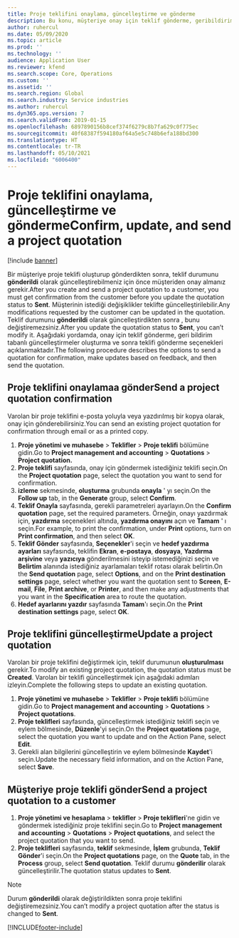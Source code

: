 ```yaml
---
title: Proje teklifini onaylama, güncelleştirme ve gönderme
description: Bu konu, müşteriye onay için teklif gönderme, geribildirim temel alınarak değiştirme ve teklifi yeniden gönderme hakkında bilgiler sağlar.
author: ruhercul
ms.date: 05/09/2020
ms.topic: article
ms.prod: ''
ms.technology: ''
audience: Application User
ms.reviewer: kfend
ms.search.scope: Core, Operations
ms.custom: ''
ms.assetid: ''
ms.search.region: Global
ms.search.industry: Service industries
ms.author: ruhercul
ms.dyn365.ops.version: 7
ms.search.validFrom: 2019-01-15
ms.openlocfilehash: 6897890156b8cef374f6279c8b7fa629c0f775ec
ms.sourcegitcommit: 40f68387f594180af64a5e5c748b6efa188bd300
ms.translationtype: HT
ms.contentlocale: tr-TR
ms.lasthandoff: 05/10/2021
ms.locfileid: "6006400"
---
```

# <a name="confirm-update-and-send-a-project-quotation"></a><span data-ttu-id="93de3-103">Proje teklifini onaylama, güncelleştirme ve gönderme</span><span class="sxs-lookup"><span data-stu-id="93de3-103">Confirm, update, and send a project quotation</span></span>

[!include [banner](../includes/banner.md)]

<span data-ttu-id="93de3-104">Bir müşteriye proje teklifi oluşturup gönderdikten sonra, teklif durumunu **gönderildi** olarak güncelleştirebilmeniz için önce müşteriden onay almanız gerekir.</span><span class="sxs-lookup"><span data-stu-id="93de3-104">After you create and send a project quotation to a customer, you must get confirmation from the customer before you update the quotation status to **Sent**.</span></span> <span data-ttu-id="93de3-105">Müşterinin istediği değişiklikler teklifte güncelleştirilebilir.</span><span class="sxs-lookup"><span data-stu-id="93de3-105">Any modifications requested by the customer can be updated in the quotation.</span></span> <span data-ttu-id="93de3-106">Teklif durumunu **gönderildi** olarak güncelleştirdikten sonra , bunu değiştiremezsiniz.</span><span class="sxs-lookup"><span data-stu-id="93de3-106">After you update the quotation status to **Sent**, you can’t modify it.</span></span> <span data-ttu-id="93de3-107">Aşağıdaki yordamda, onay için teklif gönderme, geri bildirim tabanlı güncelleştirmeler oluşturma ve sonra teklifi gönderme seçenekleri açıklanmaktadır.</span><span class="sxs-lookup"><span data-stu-id="93de3-107">The following procedure describes the options to send a quotation for confirmation, make updates based on feedback, and then send the quotation.</span></span>

## <a name="send-a-project-quotation-confirmation"></a><span data-ttu-id="93de3-108">Proje teklifini onaylamaa gönder</span><span class="sxs-lookup"><span data-stu-id="93de3-108">Send a project quotation confirmation</span></span>  

<span data-ttu-id="93de3-109">Varolan bir proje teklifini e-posta yoluyla veya yazdırılmış bir kopya olarak, onay için gönderebilirsiniz.</span><span class="sxs-lookup"><span data-stu-id="93de3-109">You can send an existing project quotation for confirmation through email or as a printed copy.</span></span> 

1. <span data-ttu-id="93de3-110">**Proje yönetimi ve muhasebe** > **Teklifler** > **Proje teklifi** bölümüne gidin.</span><span class="sxs-lookup"><span data-stu-id="93de3-110">Go to **Project management and accounting** > **Quotations** > **Project quotation.**</span></span> 
2. <span data-ttu-id="93de3-111">**Proje teklifi** sayfasında, onay için göndermek istediğiniz teklifi seçin.</span><span class="sxs-lookup"><span data-stu-id="93de3-111">On the **Project quotation** page, select the quotation you want to send for confirmation.</span></span> 
3. <span data-ttu-id="93de3-112">**izleme** sekmesinde, **oluşturma** grubunda **onayla** ' yı seçin.</span><span class="sxs-lookup"><span data-stu-id="93de3-112">On the **Follow up** tab, in the **Generate** group, select **Confirm**.</span></span> 
4. <span data-ttu-id="93de3-113">**Teklif Onayla** sayfasında, gerekli parametreleri ayarlayın.</span><span class="sxs-lookup"><span data-stu-id="93de3-113">On the **Confirm quotation** page, set the required parameters.</span></span> <span data-ttu-id="93de3-114">Örneğin, onayı yazdırmak için, **yazdırma** seçenekleri altında, **yazdırma onayını** açın ve **Tamam** ' ı seçin.</span><span class="sxs-lookup"><span data-stu-id="93de3-114">For example, to print the confirmation, under **Print** options, turn on **Print confirmation**, and then select **OK**.</span></span>
5. <span data-ttu-id="93de3-115">**Teklif Gönder** sayfasında, **Seçenekler**'i seçin ve **hedef yazdırma ayarları** sayfasında, teklifin **Ekran**, **e-postaya**, **dosyaya**, **Yazdırma arşivine** veya **yazıcıya** gönderilmesini isteyip istemediğinizi seçin ve **Belirtim** alanında istediğiniz ayarlamaları teklif rotası olarak belirtin.</span><span class="sxs-lookup"><span data-stu-id="93de3-115">On the **Send quotation** page, select **Options**, and on the **Print destination settings** page, select whether you want the quotation sent to **Screen**, **E-mail**, **File**, **Print archive**, or **Printer**, and then make any adjustments that you want in the **Specification** area to route the quotation.</span></span>
6. <span data-ttu-id="93de3-116">**Hedef ayarlarını yazdır** sayfasında **Tamam**'ı seçin.</span><span class="sxs-lookup"><span data-stu-id="93de3-116">On the **Print destination settings** page, select **OK**.</span></span>  

## <a name="update-a-project-quotation"></a><span data-ttu-id="93de3-117">Proje teklifini güncelleştirme</span><span class="sxs-lookup"><span data-stu-id="93de3-117">Update a project quotation</span></span>

<span data-ttu-id="93de3-118">Varolan bir proje teklifini değiştirmek için, teklif durumunun **oluşturulması** gerekir.</span><span class="sxs-lookup"><span data-stu-id="93de3-118">To modify an existing project quotation, the quotation status must be **Created**.</span></span> <span data-ttu-id="93de3-119">Varolan bir teklifi güncelleştirmek için aşağıdaki adımları izleyin.</span><span class="sxs-lookup"><span data-stu-id="93de3-119">Complete the following steps to update an existing quotation.</span></span> 

1. <span data-ttu-id="93de3-120">**Proje yönetimi ve muhasebe** > **Teklifler** > **Proje teklifi** bölümüne gidin.</span><span class="sxs-lookup"><span data-stu-id="93de3-120">Go to **Project management and accounting** > **Quotations** > **Project quotations**.</span></span>
2. <span data-ttu-id="93de3-121">**Proje teklifleri** sayfasında, güncelleştirmek istediğiniz teklifi seçin ve eylem bölmesinde, **Düzenle**'yi seçin.</span><span class="sxs-lookup"><span data-stu-id="93de3-121">On the **Project quotations** page, select the quotation you want to update and on the Action Pane, select **Edit**.</span></span>
3. <span data-ttu-id="93de3-122">Gerekli alan bilgilerini güncelleştirin ve eylem bölmesinde **Kaydet**'i seçin.</span><span class="sxs-lookup"><span data-stu-id="93de3-122">Update the necessary field information, and on the Action Pane, select **Save**.</span></span>  

## <a name="send-a-project-quotation-to-a-customer"></a><span data-ttu-id="93de3-123">Müşteriye proje teklifi gönder</span><span class="sxs-lookup"><span data-stu-id="93de3-123">Send a project quotation to a customer</span></span> 

1. <span data-ttu-id="93de3-124">**Proje yönetimi ve hesaplama** > **teklifler** > **Proje teklifleri**'ne gidin ve göndermek istediğiniz proje teklifini seçin.</span><span class="sxs-lookup"><span data-stu-id="93de3-124">Go to **Project management and accounting** > **Quotations** > **Project quotations**, and select the project quotation that you want to send.</span></span>
2. <span data-ttu-id="93de3-125">**Proje teklifleri** sayfasında, **teklif** sekmesinde, **İşlem** grubunda, **Teklif Gönder**'i seçin.</span><span class="sxs-lookup"><span data-stu-id="93de3-125">On the **Project quotations** page, on the **Quote** tab, in the **Process** group, select **Send quotation**.</span></span> <span data-ttu-id="93de3-126">Teklif durumu **gönderilir** olarak güncelleştirilir.</span><span class="sxs-lookup"><span data-stu-id="93de3-126">The quotation status updates to **Sent**.</span></span>

> [!NOTE]
> <span data-ttu-id="93de3-127">Durum **gönderildi** olarak değiştirildikten sonra proje teklifini değiştiremezsiniz.</span><span class="sxs-lookup"><span data-stu-id="93de3-127">You can’t modify a project quotation after the status is changed to **Sent**.</span></span>


[!INCLUDE[footer-include](../includes/footer-banner.md)]
